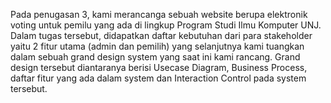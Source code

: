 Pada penugasan 3, kami merancanga sebuah website berupa elektronik voting untuk pemilu yang ada di lingkup Program Studi Ilmu Komputer UNJ. Dalam tugas tersebut, didapatkan daftar kebutuhan dari para stakeholder yaitu 2 fitur utama (admin dan pemilih) yang selanjutnya kami tuangkan dalam sebuah grand design system yang saat ini kami rancang. Grand design tersebut diantaranya berisi Usecase Diagram, Business Process, daftar fitur yang ada dalam system dan Interaction Control pada system tersebut. 
